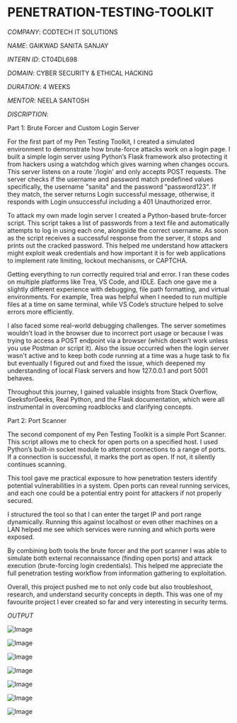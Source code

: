 # PENETRATION-TESTING-TOOLKIT

*COMPANY*: CODTECH IT SOLUTIONS

*NAME*: GAIKWAD SANITA SANJAY

*INTERN ID*: CT04DL698

*DOMAIN*: CYBER SECURITY & ETHICAL HACKING

*DURATION*: 4 WEEKS

*MENTOR*: NEELA SANTOSH

*DISCRIPTION*: 

Part 1: Brute Forcer and Custom Login Server

For the first part of my Pen Testing Toolkit, I created a simulated environment to demonstrate how brute-force attacks work on a login page. I built a simple login server using Python’s Flask framework also protecting it from hackers using a watchdog which gives warning when changes occurs. This server listens on a route '/login' and only accepts POST requests. The server checks if the username and password match predefined values specifically, the username "sanita" and the password "password123". If they match, the server returns Login successful message, otherwise, it responds with Login unsuccessful including a 401 Unauthorized error.

To attack my own made login server I created a Python-based brute-forcer script. This script takes a list of passwords from a text file and automatically attempts to log in using each one, alongside the correct username. As soon as the script receives a successful response from the server, it stops and prints out the cracked password. This helped me understand how attackers might exploit weak credentials and how important it is for web applications to implement rate limiting, lockout mechanisms, or CAPTCHA.

Getting everything to run correctly required trial and error. I ran these codes on multiple platforms like Trea, VS Code, and IDLE. Each one gave me a slightly different experience with debugging, file path formatting, and virtual environments. For example, Trea was helpful when I needed to run multiple files at a time on same terminal, while VS Code’s structure helped to solve errors more efficiently.

I also faced some real-world debugging challenges. The server sometimes wouldn’t load in the browser due to incorrect port usage or because I was trying to access a POST endpoint via a browser (which doesn’t work unless you use Postman or script it). Also the issue occurred when the login server wasn't active and to keep both code running at a time was a huge task to fix but eventually I figured out and fixed the issue, which deepened my understanding of local Flask servers and how 127.0.0.1 and port 5001 behaves.

Throughout this journey, I gained valuable insights from Stack Overflow, GeeksforGeeks, Real Python, and the Flask documentation, which were all instrumental in overcoming roadblocks and clarifying concepts.

Part 2: Port Scanner

The second component of my Pen Testing Toolkit is a simple Port Scanner. This script allows me to check for open ports on a specified host. I used Python’s built-in socket module to attempt connections to a range of ports. If a connection is successful, it marks the port as open. If not, it silently continues scanning.

This tool gave me practical exposure to how penetration testers identify potential vulnerabilities in a system. Open ports can reveal running services, and each one could be a potential entry point for attackers if not properly secured.

I structured the tool so that I can enter the target IP and port range dynamically. Running this against localhost or even other machines on a LAN helped me see which services were running and which ports were exposed.

By combining both tools the brute forcer and the port scanner I was able to simulate both external reconnaissance (finding open ports) and attack execution (brute-forcing login credentials). This helped me appreciate the full penetration testing workflow from information gathering to exploitation.

Overall, this project pushed me to not only code but also troubleshoot, research, and understand security concepts in depth. This was one of my favourite project I ever created so far and very interesting in security terms.

*OUTPUT*

![Image](https://github.com/user-attachments/assets/6426ff01-719e-4716-b9bc-b8a844fc0006)

![Image](https://github.com/user-attachments/assets/781fb5c4-0219-4633-860e-55c0d31619cf)

![Image](https://github.com/user-attachments/assets/e1e127a3-aa58-4b6a-90c9-ea86a75f7b53)

![Image](https://github.com/user-attachments/assets/14e11c06-eac2-4d5d-8db4-84a34a6596fc)

![Image](https://github.com/user-attachments/assets/055231cc-c4da-4c32-976d-2dbee6e62f14)

![Image](https://github.com/user-attachments/assets/dc2ed813-4136-46e8-a388-3f63c22d08b0)

![Image](https://github.com/user-attachments/assets/9f81e1c4-4397-49c1-92a4-a3ed9f2a5319)
